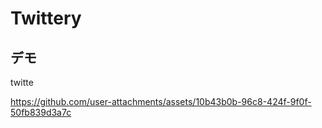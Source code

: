 # Twittery

## デモ


twitte

https://github.com/user-attachments/assets/10b43b0b-96c8-424f-9f0f-50fb839d3a7c

